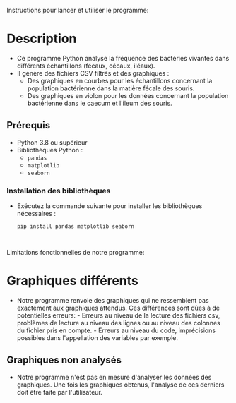 Instructions pour lancer et utiliser le programme:

# Description
- Ce programme Python analyse la fréquence des bactéries vivantes dans différents échantillons (fécaux, cécaux, iléaux).
- Il génère des fichiers CSV filtrés et des graphiques :
  - Des graphiques en courbes pour les échantillons concernant la population bactérienne dans la matière fécale des souris.
  - Des graphiques en violon pour les données concernant la population bactérienne dans le caecum et l'ileum des souris.

## Prérequis
- Python 3.8 ou supérieur
- Bibliothèques Python :
  - `pandas`
  - `matplotlib`
  - `seaborn`

### Installation des bibliothèques
- Exécutez la commande suivante pour installer les bibliothèques nécessaires :
  ```sh
  pip install pandas matplotlib seaborn




Limitations fonctionnelles de notre programme:

# Graphiques différents
- Notre programme renvoie des graphiques qui ne ressemblent pas exactement aux graphiques attendus. Ces différences sont dûes à de potentielles erreurs:
      - Erreurs au niveau de la lecture des fichiers csv, problèmes de lecture au niveau des lignes ou au niveau des colonnes du fichier pris en compte.
      - Erreurs au niveau du code, imprécisions possibles dans l'appellation des variables par exemple.

## Graphiques non analysés
- Notre programme n'est pas en mesure d'analyser les données des graphiques. Une fois les graphiques obtenus, l'analyse de ces derniers doit être faite par l'utilisateur.
